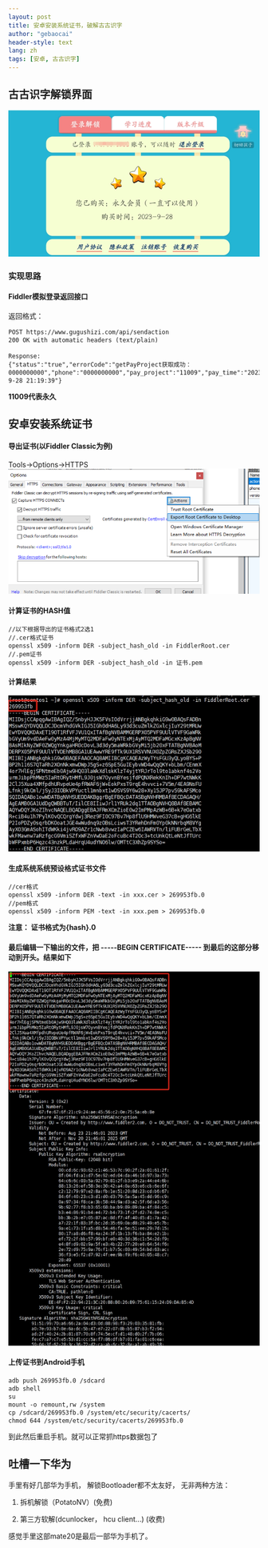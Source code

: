 ```yaml
---
layout: post
title: 安卓安装系统证书，破解古古识字
author: "gebaocai"
header-style: text
lang: zh
tags: [安卓, 古古识字]
---
```


古古识字解锁界面
------
![gugushizi](/img/in-post/2023/android-root-certificate/gugushizi.PNG)

### 实现思路

#### Fiddler模拟登录返回接口
返回格式：
```
POST https://www.gugushizi.com/api/sendaction
200 OK with automatic headers (text/plain)

Response:
{"status":"true","errorCode":"getPayProject获取成功：0000000000","phone":"0000000000","pay_project":"11009","pay_time":"2023-9-28 21:19:39"}
```
**11009代表永久**


安卓安装系统证书
------

#### 导出证书(以Fiddler Classic为例)

Tools->Options->HTTPS
![Fiddler-Root-Certificate](/img/in-post/2023/android-root-certificate/fiddler-certificate.PNG)

#### 计算证书的HASH值

```
//以下根据导出的证书格式2选1
//.cer格式证书
openssl x509 -inform DER -subject_hash_old -in FiddlerRoot.cer
//.pem证书
openssl x509 -inform DER -subject_hash_old -in 证书.pem
```
#### 计算结果
![hash](/img/in-post/2023/android-root-certificate/hash.PNG)

#### 生成系统系统预设格式证书文件
```
//cer格式
openssl x509 -inform DER -text -in xxx.cer > 269953fb.0
//pem格式
openssl x509 -inform PEM -text -in xxx.pem > 269953fb.0
```

**注意： 证书格式为{hash}.0**

#### 最后编辑一下输出的文件，把 -----BEGIN CERTIFICATE----- 到最后的这部分移动到开头。结果如下
![certificate](/img/in-post/2023/android-root-certificate/certificate.PNG)

#### 上传证书到Android手机

```
adb push 269953fb.0 /sdcard
adb shell
su
mount -o remount,rw /system
cp /sdcard/269953fb.0 /system/etc/security/cacerts/
chmod 644 /system/etc/security/cacerts/269953fb.0
```

到此然后重启手机。就可以正常抓https数据包了

吐槽一下华为
------
手里有好几部华为手机， 解锁Bootloader都不太友好， 无非两种方法：
1. 拆机解锁（PotatoNV）(免费)

2. 第三方软解(dcunlocker， hcu client...) (收费)

感觉手里这部mate20是最后一部华为手机了。